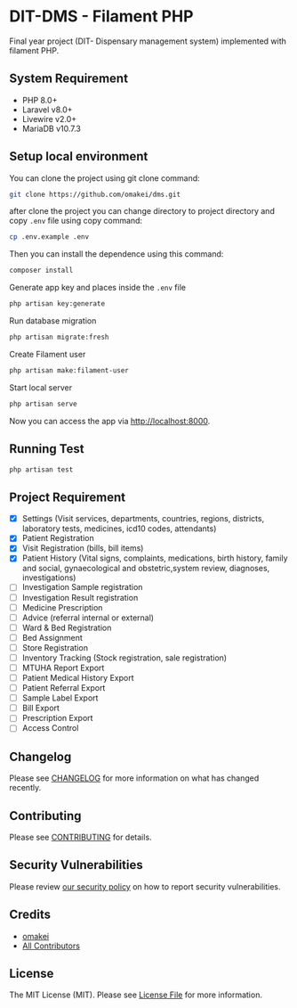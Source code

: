 # DIT-DMS - Filament PHP

Final year project (DIT- Dispensary management system) implemented with filament PHP.

## System Requirement

- PHP 8.0+
- Laravel v8.0+
- Livewire v2.0+
- MariaDB v10.7.3


## Setup local environment

You can clone the project using git clone command:

```bash
git clone https://github.com/omakei/dms.git
```

after clone the project you can change directory to project directory and copy `.env` file
using copy command:

```bash
cp .env.example .env
```

Then you can install the dependence using this command:

```bash
composer install
```

Generate app key and places inside the `.env` file

```bash
php artisan key:generate
```

Run database migration

```bash
php artisan migrate:fresh 
```

Create Filament user

```bash
php artisan make:filament-user
```

Start local server

```bash
php artisan serve
```

Now you can access the app via [http://localhost:8000](http://localhost:8000).

## Running Test
```bash
php artisan test
```

## Project Requirement 
- [x] Settings (Visit services, departments, countries, regions, 
            districts, laboratory tests, medicines, icd10 codes, attendants)
- [x] Patient Registration
- [x] Visit Registration (bills, bill items)
- [x] Patient History (Vital signs, complaints, medications,  birth history, family and social,
                        gynaecological and obstetric,system review, diagnoses, investigations)
- [ ] Investigation Sample registration
- [ ] Investigation Result registration
- [ ] Medicine Prescription 
- [ ] Advice (referral internal or external)
- [ ] Ward & Bed Registration
- [ ] Bed Assignment
- [ ] Store Registration
- [ ] Inventory Tracking (Stock registration, sale registration)
- [ ] MTUHA Report Export
- [ ] Patient Medical History Export
- [ ] Patient Referral Export
- [ ] Sample Label Export
- [ ] Bill Export
- [ ] Prescription Export
- [ ] Access Control

## Changelog

Please see [CHANGELOG](CHANGELOG.md) for more information on what has changed recently.

## Contributing

Please see [CONTRIBUTING](.github/CONTRIBUTING.md) for details.

## Security Vulnerabilities

Please review [our security policy](../../security/policy) on how to report security vulnerabilities.

## Credits

- [omakei](https://github.com/omakei)
- [All Contributors](../../contributors)

## License

The MIT License (MIT). Please see [License File](LICENSE.md) for more information.
